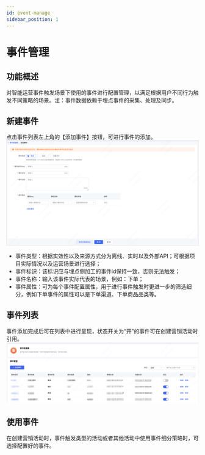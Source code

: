 ```yaml
---
id: event-manage
sidebar_position: 1
---
```


# 事件管理

## 功能概述
对智能运营事件触发场景下使用的事件进行配置管理，以满足根据用户不同行为触发不同策略的场景。注：事件数据依赖于埋点事件的采集、处理及同步。
## 新建事件
点击事件列表左上角的【添加事件】按钮，可进行事件的添加。
![图 55](/img/b6849a8539cf3e79e14fc2e3c39807c9dd52bd5fad96dfd099434a836d9d696f.png)  
- 事件类型：根据实效性以及来源方式分为离线、实时以及外部API；可根据项目实际情况以及运营场景进行选择；
- 事件标识：该标识应与埋点侧加工的事件id保持一致，否则无法触发；
- 事件名称：输入该事件实际代表的场景，例如：下单；
- 事件属性：可为每个事件配置属性，用于进行事件触发时更进一步的筛选细分，例如下单事件的属性可以是下单渠道、下单商品品类等。

## 事件列表
事件添加完成后可在列表中进行呈现，状态开关为“开”的事件可在创建营销活动时引用。
![图 56](/img/f45e7ed4a66e83f18cae2a4e062b3bb928240a71531b31b3912d96bc837fda4f.png)  

## 使用事件
在创建营销活动时，事件触发类型的活动或者其他活动中使用事件细分策略时，可选择配置好的事件。